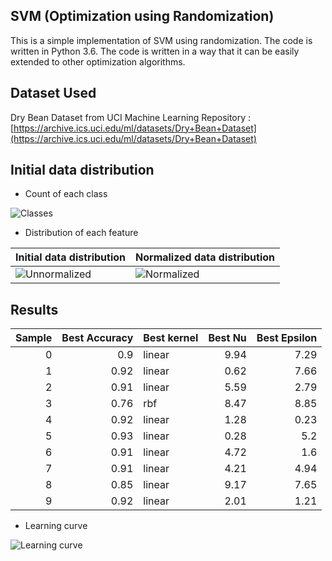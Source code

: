 ## SVM (Optimization using Randomization)

This is a simple implementation of SVM using randomization. The code is written in Python 3.6. The code is written in a way that it can be easily extended to other optimization algorithms.

## Dataset Used
Dry Bean Dataset from UCI Machine Learning Repository :
[https://archive.ics.uci.edu/ml/datasets/Dry+Bean+Dataset](https://archive.ics.uci.edu/ml/datasets/Dry+Bean+Dataset)

## Initial data distribution
* Count of each class

![Classes](static/class_count.png)

* Distribution of each feature

| Initial data distribution | Normalized data distribution |
|--------------|------------|
| ![Unnormalized](static/unnormalized.png) | ![Normalized](static/normalized.png) |


## Results
|   Sample |   Best Accuracy | Best kernel   |   Best Nu |   Best Epsilon |
|---------:|----------------:|:--------------|----------:|---------------:|
|        0 |            0.9  | linear        |      9.94 |           7.29 |
|        1 |            0.92 | linear        |      0.62 |           7.66 |
|        2 |            0.91 | linear        |      5.59 |           2.79 |
|        3 |            0.76 | rbf           |      8.47 |           8.85 |
|        4 |            0.92 | linear        |      1.28 |           0.23 |
|        5 |            0.93 | linear        |      0.28 |           5.2  |
|        6 |            0.91 | linear        |      4.72 |           1.6  |
|        7 |            0.91 | linear        |      4.21 |           4.94 |
|        8 |            0.85 | linear        |      9.17 |           7.65 |
|        9 |            0.92 | linear        |      2.01 |           1.21 |

* Learning curve

![Learning curve](static/learning_curve.png)
